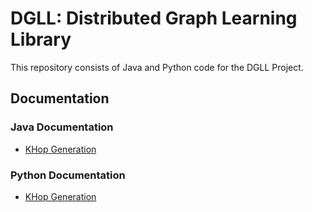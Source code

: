# DGLL: Distributed Graph Learning Library

This repository consists of Java and Python code for the DGLL Project.

## Documentation


### Java Documentation
- [KHop Generation](Java/kHopAGL/README.md)


### Python Documentation
- [KHop Generation](Python/KHop/README.md)

